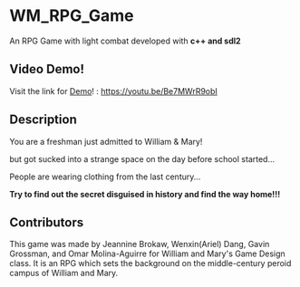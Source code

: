 # WM_RPG_Game
An RPG Game with light combat developed with **c++ and sdl2**

## Video Demo!
Visit the link for [Demo](https://youtu.be/Be7MWrR9obI)! : https://youtu.be/Be7MWrR9obI

## Description
You are a freshman just admitted to William & Mary! 

but got sucked into a strange space on the day before school started...

People are wearing clothing from the last century...

**Try to find out the secret disguised in history and find the way home!!!**

## Contributors
This game was made by Jeannine Brokaw, Wenxin(Ariel) Dang, Gavin Grossman, and Omar Molina-Aguirre for William and Mary's Game Design class. It is an RPG which sets the background on the middle-century peroid campus of William and Mary. 



